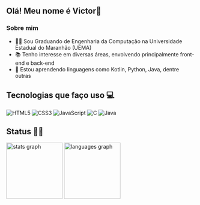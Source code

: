 ## Olá! Meu nome é Victor👋

### Sobre mim
- 👨‍🎓 Sou Graduando de Engenharia da Computação na Universidade Estadual do Maranhão (UEMA)
- 📚 Tenho interesse em diversas áreas, envolvendo principalmente front-end e back-end
- 👾 Estou aprendendo linguagens como Kotlin, Python, Java, dentre outras

## Tecnologias que faço uso 💻
![HTML5](https://img.shields.io/badge/HTML5-E34F26?style=for-the-badge&logo=html5&logoColor=white)
![CSS3](https://img.shields.io/badge/CSS3-1572B6?style=for-the-badge&logo=css3&logoColor=white)
![JavaScript](https://img.shields.io/badge/JavaScript-F7DF1E?style=for-the-badge&logo=javascript&logoColor=black)
![C](https://img.shields.io/badge/C-00599C?style=for-the-badge&logo=c&logoColor=white)
![Java](https://img.shields.io/badge/Java-ED8B00?style=for-the-badge&logo=openjdk&logoColor=white)

## Status 👨‍💻
<img src="https://github-readme-stats.vercel.app/api?username=VhO-O&hide_title=false&hide_rank=false&show_icons=true&include_all_commits=true&count_private=true&disable_animations=false&theme=monokai&locale=en&hide_border=false&order=1" height="150" alt="stats graph"  /> <img src="https://github-readme-stats.vercel.app/api/top-langs?username=VhO-O&locale=en&hide_title=false&layout=compact&card_width=320&langs_count=5&theme=monokai&hide_border=false&order=2" height="150" alt="languages graph"  />
